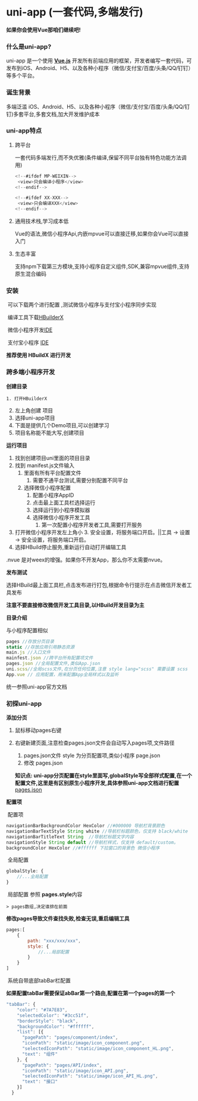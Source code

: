# uni-app (一套代码,多端发行)

**如果你会使用Vue那咱们继续吧!**

### **什么是uni-app**?

uni-app 是一个使用 [**Vue.js**](https://vuejs.org/) 开发所有前端应用的框架，开发者编写一套代码，可发布到iOS、Android、H5、以及各种小程序（微信/支付宝/百度/头条/QQ/钉钉）等多个平台。

### **诞生背景**

多端泛滥 iOS、Android、H5、以及各种小程序（微信/支付宝/百度/头条/QQ/钉钉)多套平台,多套文档,加大开发维护成本

### **uni-app特点**

1. 跨平台

   一套代码多端发行,而不失优雅(条件编译,保留不同平台独有特色功能方法调用)

   ```js
   <!--#ifdef MP-WEIXIN-->
   	<view>只会编译小程序</view>
   <!--endif-->
   
   <!--#ifdef XX-XXX-->
   	<view>只会编译XXX</view>
   <!--endif-->        
   ```

2. 通用技术栈,学习成本低 

   Vue的语法,微信小程序Api,内嵌mpvue可以直接迁移,如果你会Vue可以直接入门

3. 生态丰富

   支持npm下载第三方模块,支持小程序自定义组件,SDK,兼容mpvue组件,支持原生混合编码

### 安装

​	可以下载两个进行配置 ,测试微信小程序与支付宝小程序同步实现

​	编译工具下载[HBuilderX](https://www.dcloud.io/)

​	微信小程序开发[IDE](https://developers.weixin.qq.com/miniprogram/dev/devtools/devtools.html)

​ 支付宝小程序 [IDE](https://render.alipay.com/p/f/fd-jwq8nu2a/pages/home/index.html)

​**推荐使用 HBuildX 进行开发**

### 跨多端小程序开发

**创建目录**

```
1. 打开HBuilderX
```

2. 左上角创建 项目
1. 选择uni-app项目
3. 下面是提供几个Demo项目,可以创建学习
4. 项目名称能不能大写,创建项目

**运行项目**

1. 找到创建项目uni里面的项目目录
2. 找到 manifest.js文件输入
   1. 里面有所有平台配置文件
      1. 需要不通平台测试,需要分别配置不同平台
   2. 选择微信小程序配置
      1. 配置小程序AppID
      2. 点击最上面工具栏选择运行
      3. 选择运行到小程序模拟器
      4. 选择微信小程序开发工具
         1. 第一次配置小程序开发者工具,需要打开服务
3. 打开微信小程序开发左上角小
        3. 安全设置，将服务端口开启。||工具 -> 设置 -> 安全设置，将服务端口开启。
4. 选择HBuild停止服务,重新运行自动打开编辑工具

.nvue 是对weex的增强。如果你不开发App，那么你不太需要nvue。

**发布测试**

选择HBuild最上面工具栏,点击发布进行打包,根据命令行提示在点击微信开发者工具发布

**注意不要直接修改微信开发工具目录,以HBuild开发目录为主**

**目录介绍**

与小程序配置相似

```js
pages //存放分页目录
static //存放应用引用静态资源
main.js //入口文件
mainfest.json //跨平台所有配置项文件
pages.json //全局配置文件,类似App.json 
uni.scss//全局scss文件,在分页任何位置,注意 style lang="scss" 需要设置 scss
App.vue // 应用配置，用来配置App全局样式以及监听
```

统一参照uni-app官方文档

### 初探uni-app

**添加分页**

1. 鼠标移动pages右键

2. 右键新建页面,注意检查pages.json文件会自动写入pages项,文件路径

   1. pages.json文件 style 为分页配置项,类似小程序 page.json
   2. 修改 pages.json 

   **知识点:  uni-app分页配置在style里面写,globalStyle写全部样式配置,在一个配置文件,这里是有区别原生小程序开发,具体参照uni-app文档进行配置** [pages.json](http://www.hcoder.net/tutorials/info/id/1339)

**配置项**

​	配置项 

```js
navigationBarBackgroundColor HexColor //#000000 导航栏背景颜色 
navigationBarTextStyle String white //导航栏标题颜色，仅支持 black/white 
navigationBarTitleText String  //导航栏标题文字内容 
navigationStyle String default //导航栏样式，仅支持 default/custom。 
backgroundColor HexColor //#ffffff 下拉窗口的背景色 微信小程序
```

​	全局配置 

```js
globalStyle: {
    //...全局配置
}
```

​	局部配置 参照  **pages.style**内容

```
> pages数组,决定谁排在前面
```

**修改pages导致文件查找失败,检查无误,重启编辑工具**

```js
pages:[
    {
    	path: "xxx/xxx/xxx",
        style: {
            //...局部配置
        }
    }
]
```

​	系统自带底部tabBar栏配置

**如果配置tabBar需要保证abBar第一个路由,配置在第一个pages的第一个**

```js
"tabBar": {
    "color": "#7A7E83",
    "selectedColor": "#3cc51f",
    "borderStyle": "black",
    "backgroundColor": "#ffffff",
    "list": [{
      "pagePath": "pages/component/index",
      "iconPath": "static/image/icon_component.png",
      "selectedIconPath": "static/image/icon_component_HL.png",
      "text": "组件"
    }, {
      "pagePath": "pages/API/index",
      "iconPath": "static/image/icon_API.png",
      "selectedIconPath": "static/image/icon_API_HL.png",
      "text": "接口"
    }]
  }
```